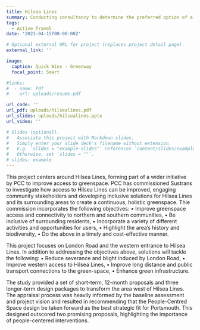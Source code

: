 ```yaml
---
title: Hilsea Lines
summary: Conducting consultancy to determine the preferred option of a more liveable Portsmouth
tags:
  - Active Travel
date: '2023-04-15T00:00:00Z'

# Optional external URL for project (replaces project detail page).
external_link: ''

image:
  caption: Quick Wins - Greenway
  focal_point: Smart

#links:
#  - name: Pdf
#    url: uploads/resume.pdf

url_code: ''
url_pdf: uploads/hilsealines.pdf
url_slides: uploads/hilsealines.pptx
url_video: ''

# Slides (optional).
#   Associate this project with Markdown slides.
#   Simply enter your slide deck's filename without extension.
#   E.g. `slides = "example-slides"` references `content/slides/example-slides.md`.
#   Otherwise, set `slides = ""`.
# slides: example
---
```


This project centers around Hilsea Lines, forming part of a wider initiative by PCC to improve access to greenspace. PCC has commissioned Sustrans to investigate how access to Hilsea Lines can be improved, engaging community stakeholders and developing inclusive solutions for Hilsea Lines and its surrounding areas to create a continuous, holistic greenspace. Thie commission incorporates the following objectives:
•	Improve greenspace access and connectivity to northern and southern communities,
•	Be inclusive of surrounding residents,
•	Incorporate a variety of different activities and opportunities for users,
•	Highlight the area’s history and biodiversity,
•	Do the above in a timely and cost-effective manner. 


This project focuses on London Road and the western entrance to Hilsea Lines. In addition to addressing the objectives above, solutions will tackle the following:
•	Reduce severance and blight induced by London Road,
•	Improve western access to Hilsea Lines,
•	Improve long distance and public transport connections to the green-space, 
•	Enhance green infrastructure.


The study provided a set of short-term, 12-month proposals and three longer-term design packages to transform the area west of Hilsea Lines. The appraisal process was heavily informed by the baseline assessment and project vision and resulted in recommending that the People-Centred Space design be taken forward as the best strategic fit for Portsmouth. This designed outscored two promising proposals, highlighting the importance of people-centered interventions.
